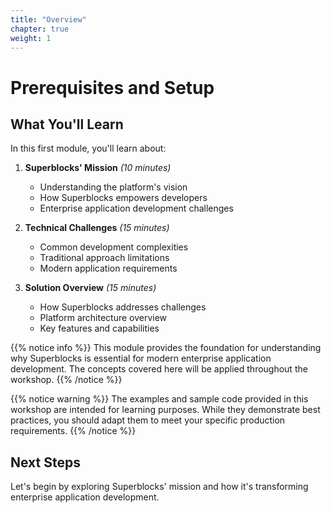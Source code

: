 ```yaml
---
title: "Overview"
chapter: true
weight: 1
---
```


# Prerequisites and Setup

## What You'll Learn

In this first module, you'll learn about:

1. **Superblocks' Mission** *(10 minutes)*
   - Understanding the platform's vision
   - How Superblocks empowers developers
   - Enterprise application development challenges

2. **Technical Challenges** *(15 minutes)*
   - Common development complexities
   - Traditional approach limitations
   - Modern application requirements

3. **Solution Overview** *(15 minutes)*
   - How Superblocks addresses challenges
   - Platform architecture overview
   - Key features and capabilities

{{% notice info %}}
This module provides the foundation for understanding why Superblocks is essential for modern enterprise application development. The concepts covered here will be applied throughout the workshop.
{{% /notice %}}

{{% notice warning %}}
The examples and sample code provided in this workshop are intended for learning purposes. While they demonstrate best practices, you should adapt them to meet your specific production requirements.
{{% /notice %}}

## Next Steps

Let's begin by exploring Superblocks' mission and how it's transforming enterprise application development.